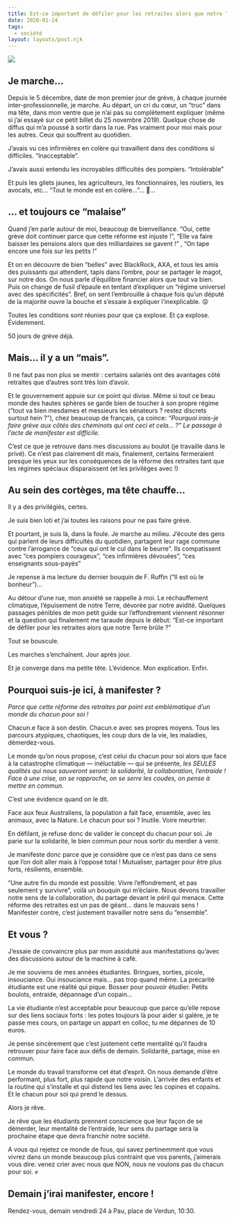 ```yaml
---
title: Est-ce important de défiler pour les retraites alors que notre Terre brûle ?
date: 2020-01-24
tags:
  - société
layout: layouts/post.njk
---
```


<div class="flex justify-center">
  <img class="max-w-xl post-img" src="/static/img/manif.jpeg">
</div>


## Je marche…

Depuis le 5 décembre, date de mon premier jour de grève, à chaque journée inter-professionnelle, je marche. Au départ, un cri du cœur, un “truc” dans ma tête, dans mon ventre que je n’ai pas su complètement expliquer (même si j’ai essayé sur ce petit billet du 25 novembre 2019). Quelque chose de diffus qui m’a poussé à sortir dans la rue. Pas vraiment pour moi mais pour les autres. Ceux qui souffrent au quotidien.

J’avais vu ces infirmières en colère qui travaillent dans des conditions si difficiles. “Inacceptable”.

J’avais aussi entendu les incroyables difficultés des pompiers. “Intolérable”

Et puis les gilets jaunes, les agriculteurs, les fonctionnaires, les routiers, les avocats, etc… “Tout le monde est en colère…”… 🤔…

## … et toujours ce “malaise”

Quand j’en parle autour de moi, beaucoup de bienveillance. “Oui, cette grève doit continuer parce que cette réforme est injuste !”, “Elle va faire baisser les pensions alors que des milliardaires se gavent !” , “On tape encore une fois sur les petits !”

Et on en découvre de bien “belles” avec BlackRock, AXA, et tous les amis des puissants qui attendent, tapis dans l’ombre, pour se partager le magot, sur notre dos. On nous parle d’équilibre financier alors que tout va bien. Puis on change de fusil d’épaule en tentant d’expliquer un “régime universel avec des spécificités”. Bref, on sent l’embrouille à chaque fois qu’un député de la majorité ouvre la bouche et s’essaie à expliquer l’inexplicable. 😜

Toutes les conditions sont réunies pour que ça explose. Et ça explose. Évidemment.

50 jours de grève déjà.

## Mais… il y a un “mais”.

Il ne faut pas non plus se mentir : certains salariés ont des avantages côté retraites que d’autres sont très loin d’avoir.

Et le gouvernement appuie sur ce point qui divise. Même si tout ce beau monde des hautes sphères se garde bien de toucher à son propre régime (“tout va bien mesdames et messieurs les sénateurs ? restez discrets surtout hein ?”), chez beaucoup de français, ça coince: *“Pourquoi irais-je faire grève aux côtés des cheminots qui ont ceci et cela… ?” Le passage à l’acte de manifester est difficile.*

C’est ce que je retrouve dans mes discussions au boulot (je travaille dans le privé). Ce n’est pas clairement dit mais, finalement, certains fermeraient presque les yeux sur les conséquences de la réforme des retraites tant que les régimes spéciaux disparaissent (et les privilèges avec !)

## Au sein des cortèges, ma tête chauffe…

Il y a des privilégiés, certes.

Je suis bien loti et j’ai toutes les raisons pour ne pas faire grève.

Et pourtant, je suis là, dans la foule. Je marche au milieu. J’écoute des gens qui parlent de leurs difficultés du quotidien, partagent leur rage commune contre l’arrogance de “ceux qui ont le cul dans le beurre”. Ils compatissent avec “ces pompiers courageux”, “ces infirmières dévouées”, “ces enseignants sous-payés”

Je repense à ma lecture du dernier bouquin de F. Ruffin (“Il est où le bonheur”)…

Au détour d’une rue, mon anxiété se rappelle à moi. Le réchauffement climatique, l’épuisement de notre Terre, dévorée par notre avidité. Quelques passages pénibles de mon petit guide sur l’effondrement viennent résonner et la question qui finalement me taraude depuis le début: “Est-ce important de défiler pour les retraites alors que notre Terre brûle ?”

Tout se bouscule.

Les marches s’enchaînent. Jour après jour.

Et je converge dans ma petite tête. L’évidence. Mon explication. Enfin.

## Pourquoi suis-je ici, à manifester ?

*Parce que cette réforme des retraites par point est emblématique d’un monde du chacun pour soi !*

Chacun.e face à son destin. Chacun.e avec ses propres moyens. Tous les parcours atypiques, chaotiques, les coup durs de la vie, les maladies, démerdez-vous.

Le monde qu’on nous propose, c’est celui du chacun pour soi alors que face à la catastrophe climatique — inéluctable — qui se présente, *les SEULES qualités qui nous sauveront seront: la solidarité, la collaboration, l’entraide ! Face à une crise, on se rapproche, on se serre les coudes, on pense à mettre en commun.*

C’est une évidence quand on le dit.

Face aux feux Australiens, la population a fait face, ensemble, avec les animaux, avec la Nature. Le chacun pour soi ? Inutile. Voire meurtrier.

En défilant, je refuse donc de valider le concept du chacun pour soi. Je parie sur la solidarité, le bien commun pour nous sortir du merdier à venir.

Je manifeste donc parce que je considère que ce n’est pas dans ce sens que l’on doit aller mais à l’opposé total ! Mutualiser, partager pour être plus forts, résilients, ensemble.

“Une autre fin du monde est possible. Vivre l’effondrement, et pas seulement y survivre”, voilà un bouquin qui m’éclaire. Nous devons travailler notre sens de la collaboration, du partage devant le péril qui menace. Cette réforme des retraites est un pas de géant… dans le mauvais sens ! Manifester contre, c’est justement travailler notre sens du “ensemble”.

## Et vous ?

J’essaie de convaincre plus par mon assiduité aux manifestations qu’avec des discussions autour de la machine à café.

Je me souviens de mes années étudiantes. Bringues, sorties, picole, insouciance. Oui insouciance mais… pas trop quand même. La précarité étudiante est une réalité qui pique. Bosser pour pouvoir étudier. Petits boulots, entraide, dépannage d’un copain…

La vie étudiante n’est acceptable pour beaucoup que parce qu’elle repose sur des liens sociaux forts : les potes toujours là pour aider si galère, je te passe mes cours, on partage un appart en colloc, tu me dépannes de 10 euros.

Je pense sincèrement que c’est justement cette mentalité qu’il faudra retrouver pour faire face aux défis de demain. Solidarité, partage, mise en commun.

Le monde du travail transforme cet état d’esprit. On nous demande d’être performant, plus fort, plus rapide que notre voisin. L’arrivée des enfants et la routine qui s’installe et qui distend les liens avec les copines et copains. Et le chacun pour soi qui prend le dessus.

Alors je rêve.

Je rêve que les étudiants prennent conscience que leur façon de se démerder, leur mentalité de l’entraide, leur sens du partage sera la prochaine étape que devra franchir notre société.

A vous qui rejetez ce monde de fous, qui savez pertinemment que vous vivrez dans un monde beaucoup plus contraint que vos parents, j’aimerais vous dire: venez crier avec nous que NON, nous ne voulons pas du chacun pour soi. ✊

## Demain j’irai manifester, encore !

Rendez-vous, demain vendredi 24 à Pau, place de Verdun, 10:30.